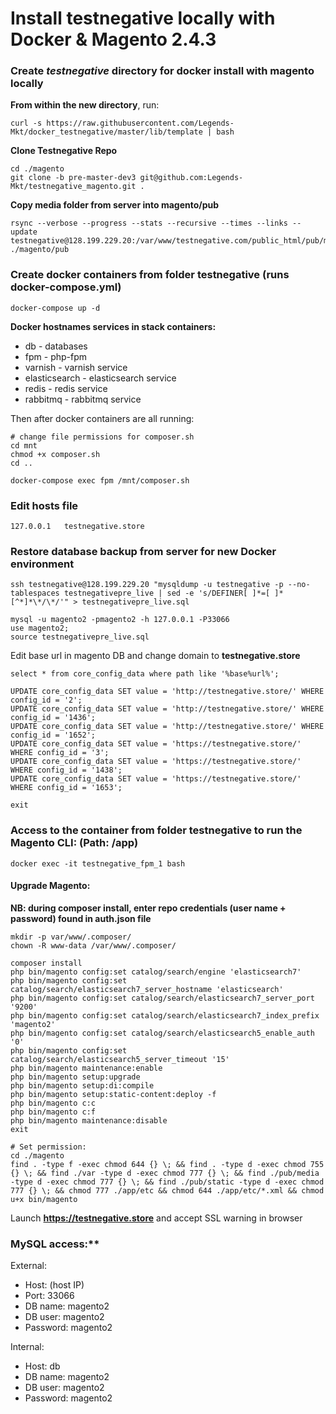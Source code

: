 # Install testnegative locally with Docker & Magento 2.4.3

### Create *testnegative* directory for docker install with magento locally 

**From within the new directory**, run:
```
curl -s https://raw.githubusercontent.com/Legends-Mkt/docker_testnegative/master/lib/template | bash
```
**Clone Testnegative Repo**
```
cd ./magento 
git clone -b pre-master-dev3 git@github.com:Legends-Mkt/testnegative_magento.git .
```
**Copy media folder from server into magento/pub**
```
rsync --verbose --progress --stats --recursive --times --links --update testnegative@128.199.229.20:/var/www/testnegative.com/public_html/pub/media ./magento/pub
```
### Create docker containers from folder testnegative (runs docker-compose.yml)
```
docker-compose up -d
```
**Docker hostnames services in stack containers:**
- db - databases
- fpm - php-fpm
- varnish - varnish service
- elasticsearch - elasticsearch service
- redis - redis service
- rabbitmq - rabbitmq service

Then after docker containers are all running:
```
# change file permissions for composer.sh
cd mnt
chmod +x composer.sh
cd ..

docker-compose exec fpm /mnt/composer.sh  
```
### Edit hosts file
``` 127.0.0.1   testnegative.store ```

### Restore database backup from server for new Docker environment
```
ssh testnegative@128.199.229.20 "mysqldump -u testnegative -p --no-tablespaces testnegativepre_live | sed -e 's/DEFINER[ ]*=[ ]*[^*]*\*/\*/'" > testnegativepre_live.sql

mysql -u magento2 -pmagento2 -h 127.0.0.1 -P33066
use magento2;
source testnegativepre_live.sql
```
Edit base url in magento DB and change domain to **testnegative.store**
```
select * from core_config_data where path like '%base%url%';

UPDATE core_config_data SET value = 'http://testnegative.store/' WHERE config_id = '2';
UPDATE core_config_data SET value = 'http://testnegative.store/' WHERE config_id = '1436';
UPDATE core_config_data SET value = 'http://testnegative.store/' WHERE config_id = '1652';
UPDATE core_config_data SET value = 'https://testnegative.store/' WHERE config_id = '3';
UPDATE core_config_data SET value = 'https://testnegative.store/' WHERE config_id = '1438';
UPDATE core_config_data SET value = 'https://testnegative.store/' WHERE config_id = '1653';

exit
```

### Access to the container from folder testnegative to run the Magento CLI: (Path: /app)
```
docker exec -it testnegative_fpm_1 bash
```
#### Upgrade Magento:
**NB: during composer install, enter repo credentials (user name + password) found in auth.json file**
```
mkdir -p var/www/.composer/
chown -R www-data /var/www/.composer/

composer install
php bin/magento config:set catalog/search/engine 'elasticsearch7'
php bin/magento config:set catalog/search/elasticsearch7_server_hostname 'elasticsearch'
php bin/magento config:set catalog/search/elasticsearch7_server_port '9200'
php bin/magento config:set catalog/search/elasticsearch7_index_prefix 'magento2'
php bin/magento config:set catalog/search/elasticsearch5_enable_auth '0'
php bin/magento config:set catalog/search/elasticsearch5_server_timeout '15'
php bin/magento maintenance:enable
php bin/magento setup:upgrade
php bin/magento setup:di:compile
php bin/magento setup:static-content:deploy -f
php bin/magento c:c
php bin/magento c:f
php bin/magento maintenance:disable
exit

# Set permission:
cd ./magento
find . -type f -exec chmod 644 {} \; && find . -type d -exec chmod 755 {} \; && find ./var -type d -exec chmod 777 {} \; && find ./pub/media -type d -exec chmod 777 {} \; && find ./pub/static -type d -exec chmod 777 {} \; && chmod 777 ./app/etc && chmod 644 ./app/etc/*.xml && chmod u+x bin/magento
```
Launch **https://testnegative.store** and accept SSL warning in browser

### MySQL access:**

External:

- Host: (host IP)
- Port: 33066
- DB name: magento2
- DB user: magento2
- Password: magento2

Internal:

- Host: db
- DB name: magento2
- DB user: magento2
- Password: magento2

